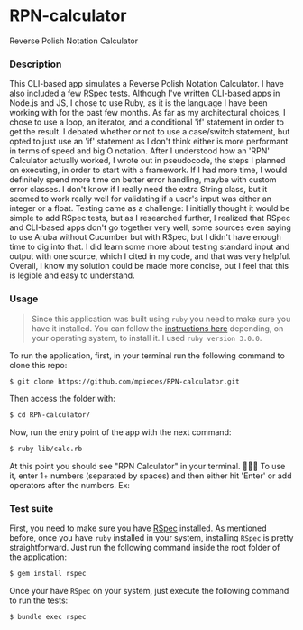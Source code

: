 # RPN-calculator
Reverse Polish Notation Calculator

### Description
This CLI-based app simulates a Reverse Polish Notation Calculator. I have also included a few RSpec tests. Although I've written CLI-based apps in Node.js and JS, I chose to use Ruby, as it is the language I have been working with for the past few months. As far as my architectural choices, I chose to use a loop, an iterator, and a conditional 'if' statement in order to get the result. I debated whether or not to use a case/switch statement, but opted to just use an 'if' statement as I don't think either is more performant in terms of speed and big O notation. After I understood how an 'RPN' Calculator actually worked, I wrote out in pseudocode, the steps I planned on executing, in order to start with a framework. If I had more time, I would definitely spend more time on better error handling, maybe with custom error classes. I don't know if I really need the extra String class, but it seemed to work really well for validating if a user's input was either an integer or a float. Testing came as a challenge: I initially thought it would be simple to add RSpec tests, but as I researched further, I realized that RSpec and CLI-based apps don't go together very well, some sources even saying to use Aruba without Cucumber but with RSpec, but I didn't have enough time to dig into that. I did learn some more about testing standard input and output with one source, which I cited in my code, and that was very helpful. Overall, I know my solution could be made more concise, but I feel that this is legible and easy to understand. 

### Usage

> Since this application was built using `ruby` you need to make sure you have it installed. You can follow the [instructions here](https://www.ruby-lang.org/en/documentation/installation/) depending, on your operating system, to install it.
> I used `ruby version 3.0.0`.

To run the application, first, in your terminal run the following command to clone this repo:

```sh
$ git clone https://github.com/mpieces/RPN-calculator.git
```

Then access the folder with:

```sh
$ cd RPN-calculator/
```

Now, run the entry point of the app with the next command:

```sh
$ ruby lib/calc.rb
```

At this point you should see "RPN Calculator" in your terminal. 🎉🎉🎉
To use it, enter 1+ numbers (separated by spaces) and then either hit 'Enter' or add operators after the numbers. 
Ex: 

### Test suite

First, you need to make sure you have [RSpec](https://relishapp.com/rspec/docs/gettingstarted) installed. As mentioned before, once you have `ruby` installed in your system, installing `RSpec` is pretty straightforward. Just run the following command inside the root folder of the application:

```sh
$ gem install rspec
```

Once your have `RSpec` on your system, just execute the following command to run the tests:

```sh
$ bundle exec rspec
```
